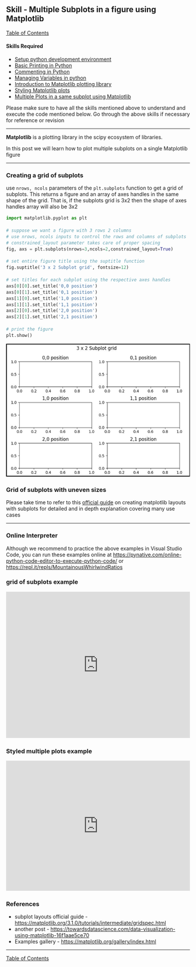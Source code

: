 ## Skill - Multiple Subplots in a figure using Matplotlib
[Table of Contents](https://nagasudhir.blogspot.com/2020/04/taming-python-table-of-contents.html)

#### Skills Required
* [Setup python development environment](https://nagasudhir.blogspot.com/2020/04/setup-python-development-environment_14.html)
* [Basic Printing in Python](https://nagasudhir.blogspot.com/2020/04/basic-printing-in-python.html)
* [Commenting in Python](https://nagasudhir.blogspot.com/2020/04/comments-in-python.html)
* [Managing Variables in python](https://nagasudhir.blogspot.com/2020/04/managing-variables-in-python.html)
* [Introduction to Matplotlib plotting library](https://nagasudhir.blogspot.com/2020/05/intro-to-matplotlib.html)
* [Styling Matplotlib plots](https://nagasudhir.blogspot.com/2020/05/styling-matplotlib-plots.html)
* [Multiple Plots in a same subplot using Matplotlib](https://nagasudhir.blogspot.com/2020/05/multiple-plots-in-same-subplot-using.html)

Please make sure to have all the skills mentioned above to understand and execute the code mentioned below. Go through the above skills if necessary for reference or revision
<hr/>

**Matplotlib** is a plotting library in the scipy ecosystem of libraries.

In this post we will learn how to plot multiple subplots on a single Matplotlib figure

<hr/>

### Creating a grid of subplots
use `nrows, ncols` parameters of the `plt.subplots` function to get a grid of subplots. 
This returns a figure and an array of axes handles in the same shape of the grid. That is, if the subplots grid is 3x2 then the shape of axes handles array will also be 3x2 
```python
import matplotlib.pyplot as plt

# suppose we want a figure with 3 rows 2 columns
# use nrows, ncols inputs to control the rows and columns of subplots
# constrained_layout parameter takes care of proper spacing
fig, axs = plt.subplots(nrows=3,ncols=2,constrained_layout=True)

# set entire figure title using the suptitle function
fig.suptitle('3 x 2 Subplot grid', fontsize=12)

# set titles for each subplot using the respective axes handles
axs[0][0].set_title('0,0 position')
axs[0][1].set_title('0,1 position')
axs[1][0].set_title('1,0 position')
axs[1][1].set_title('1,1 position')
axs[2][0].set_title('2,0 position')
axs[2][1].set_title('2,1 position')

# print the figure
plt.show()
```
![basic subplots grid output](https://github.com/nagasudhirpulla/taming_python/raw/master/blog/skills/assets/img/basic_subplots_grid.PNG)
### Grid of subplots with uneven sizes


Please take time to refer to this [official guide](https://matplotlib.org/3.1.0/tutorials/intermediate/gridspec.html) on creating matplotlib layouts with subplots for detailed and in depth explanation covering many use cases

<hr/>

### Online Interpreter
Although we recommend to practice the above examples in Visual Studio Code, you can run these examples online at https://pynative.com/online-python-code-editor-to-execute-python-code/ or https://repl.it/repls/MountainousWhirlwindRatios

### grid of subplots example
<iframe height="400px" width="100%" src="https://repl.it/repls/WryGummyMemwatch?lite=true" scrolling="no" frameborder="no" allowtransparency="true" allowfullscreen="true" sandbox="allow-forms allow-pointer-lock allow-popups allow-same-origin allow-scripts allow-modals"></iframe>

### Styled multiple plots example
<iframe src="https://trinket.io/embed/python3/93046401c2" width="100%" height="356" frameborder="0" marginwidth="0" marginheight="0" allowfullscreen></iframe>

### References
*  subplot layouts official guide - https://matplotlib.org/3.1.0/tutorials/intermediate/gridspec.html
* another post - https://towardsdatascience.com/data-visualization-using-matplotlib-16f1aae5ce70
* Examples gallery - https://matplotlib.org/gallery/index.html

<hr/>

[Table of Contents](https://nagasudhir.blogspot.com/2020/04/taming-python-table-of-contents.html)



<!--stackedit_data:
eyJwcm9wZXJ0aWVzIjoidGl0bGU6IE11bHRpcGxlIHN1YnBsb3
RzIGluIGEgZmlndXJlIHVzaW5nIE1hdHBsb3RsaWJcbmF1dGhv
cjogTmFnYXN1ZGhpciBQdWxsYVxuZGF0ZTogJzIwMjAtMDUtMD
knXG50YWdzOiAncHl0aG9uLCBsZWFybmluZywgdHV0b3JpYWws
IHRhbWluZ19weXRob25fc2tpbGwnXG5jYXRlZ29yaWVzOiB0YW
1pbmdfcHl0aG9uX3NraWxsXG4iLCJoaXN0b3J5IjpbODQ2NjE4
Mzc5LC03NjU4MDQ1MDEsMTQ2MTkxNzU0NiwtNzM1MTQ2NjYyLD
EzMjM0MzMyNDcsMzA3OTA0NTcyXX0=
-->